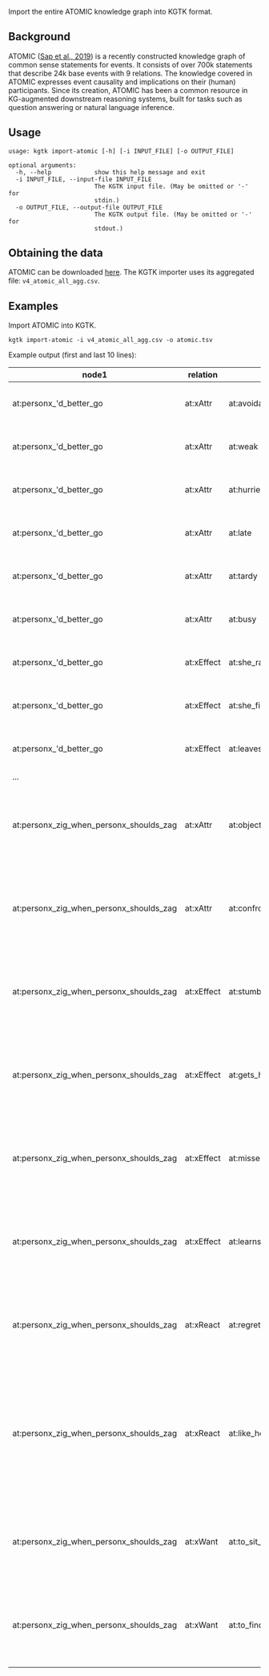 Import the entire ATOMIC knowledge graph into KGTK format. 

## Background

ATOMIC ([Sap et al., 2019](https://arxiv.org/pdf/1811.00146.pdf)) is a recently constructed knowledge graph of common sense statements for events. It consists of over 700k statements that describe 24k base events with 9 relations. The knowledge covered in ATOMIC expresses event causality and implications on their (human) participants. Since its creation, ATOMIC has been a common resource in KG-augmented downstream reasoning systems, built for tasks such as question answering or natural language inference.

## Usage
```
usage: kgtk import-atomic [-h] [-i INPUT_FILE] [-o OUTPUT_FILE]

optional arguments:
  -h, --help            show this help message and exit
  -i INPUT_FILE, --input-file INPUT_FILE
                        The KGTK input file. (May be omitted or '-' for
                        stdin.)
  -o OUTPUT_FILE, --output-file OUTPUT_FILE
                        The KGTK output file. (May be omitted or '-' for
                        stdout.)

```

## Obtaining the data

ATOMIC can be downloaded [here](https://storage.googleapis.com/ai2-mosaic/public/atomic/v1.0/atomic_data.tgz). The KGTK importer uses its aggregated file: `v4_atomic_all_agg.csv`.

## Examples

Import ATOMIC into KGTK. 

```
kgtk import-atomic -i v4_atomic_all_agg.csv -o atomic.tsv
```

Example output (first and last 10 lines):

| node1                                   | relation   | node2                                                 | node1;label                                                                                                       | node2;label                          | relation;label           | relation;dimension | source | sentence |
| --------------------------------------- | ---------- | ----------------------------------------------------- | ----------------------------------------------------------------------------------------------------------------- | ------------------------------------ | ------------------------ | ------------------ | ------ | -------- |
| at:personx_'d_better_go                 | at:xAttr   | at:avoidant                                           | "personx \\'d better go"\|"\\'d better go"                                                                        | "avoidant"                           | "person x has attribute" |                    | "AT"   |          |
| at:personx_'d_better_go                 | at:xAttr   | at:weak                                               | "personx \\'d better go"\|"\\'d better go"                                                                        | "weak"                               | "person x has attribute" |                    | "AT"   |          |
| at:personx_'d_better_go                 | at:xAttr   | at:hurried                                            | "personx \\'d better go"\|"\\'d better go"                                                                        | "hurried"                            | "person x has attribute" |                    | "AT"   |          |
| at:personx_'d_better_go                 | at:xAttr   | at:late                                               | "personx \\'d better go"\|"\\'d better go"                                                                        | "late"                               | "person x has attribute" |                    | "AT"   |          |
| at:personx_'d_better_go                 | at:xAttr   | at:tardy                                              | "personx \\'d better go"\|"\\'d better go"                                                                        | "tardy"                              | "person x has attribute" |                    | "AT"   |          |
| at:personx_'d_better_go                 | at:xAttr   | at:busy                                               | "personx \\'d better go"\|"\\'d better go"                                                                        | "busy"                               | "person x has attribute" |                    | "AT"   |          |
| at:personx_'d_better_go                 | at:xEffect | at:she_ran_to_the_bathroom                            | "personx \\'d better go"\|"\\'d better go"                                                                        | "she ran to the bathroom"            | "effect on person x"     |                    | "AT"   |          |
| at:personx_'d_better_go                 | at:xEffect | at:she_finally_made_it                                | "personx \\'d better go"\|"\\'d better go"                                                                        | "she finally made it"                | "effect on person x"     |                    | "AT"   |          |
| at:personx_'d_better_go                 | at:xEffect | at:leaves                                             | "personx \\'d better go"\|"\\'d better go"                                                                        | "leaves"                             | "effect on person x"     |                    | "AT"   |          |
| ...                                     |            |                                                       |                                                                                                                   |                                      |                          |                    |        |          |
| at:personx_zig_when_personx_shoulds_zag | at:xAttr   | at:objective                                          | "personx zig when personx shoulds zag"\|"zig when shoulds zag"                                                    | "objective"                          | "person x has attribute" |                    | "AT"   |          |
| at:personx_zig_when_personx_shoulds_zag | at:xAttr   | at:confrontational                                    | "personx zig when personx shoulds zag"\|"zig when shoulds zag"                                                    | "confrontational"                    | "person x has attribute" |                    | "AT"   |          |
| at:personx_zig_when_personx_shoulds_zag | at:xEffect | at:stumble_over_someone_else                          | "personx zig when personx shoulds zag"\|"zig when shoulds zag"                                                    | "stumble over someone else"          | "effect on person x"     |                    | "AT"   |          |
| at:personx_zig_when_personx_shoulds_zag | at:xEffect | at:gets_hurt                                          | "personx zig when personx shoulds zag"\|"zig when shoulds zag"                                                    | "gets hurt"                          | "effect on person x""AT" |                    |        |          |
| at:personx_zig_when_personx_shoulds_zag | at:xEffect | at:misses_an_opportunity                              | "personx zig when personx shoulds zag"\|"zig when shoulds zag"                                                    | "misses an opportunity"              | "effect on person x"     |                    | "AT"   |          |
| at:personx_zig_when_personx_shoulds_zag | at:xEffect | at:learns_a_valuable_lesson                           | "personx zig when personx shoulds zag"\|"zig when shoulds zag"                                                    | "learns a valuable lesson"           | "effect on person x"     |                    | "AT"   |          |
| at:personx_zig_when_personx_shoulds_zag | at:xReact  | at:regretful                                          | "personx zig when personx shoulds zag"\|"zig when shoulds zag"                                                    | "regretful"                          | "person x feels"         | "AT"               |        |          |
| at:personx_zig_when_personx_shoulds_zag | at:xReact  | at:like_he_did_the_wrong_thing | "personx zig when personx shoulds zag"\|"zig when shoulds zag"like he did the wrong thing, he should have zagged" | "person x feels"                     |                          | "AT"               |        |          |
| at:personx_zig_when_personx_shoulds_zag | at:xWant   | at:to_sit_down_and_rest                               | "personx zig when personx shoulds zag"\|"zig when shoulds zag"                                                    | "to sit down and rest"               | "person x wants"         |                    | "AT"   |          |
| at:personx_zig_when_personx_shoulds_zag | at:xWant   | at:to_find_out_their_time_in_the_race                 | "personx zig when personx shoulds zag"\|"zig when shoulds zag"                                                    | "to find out their time in the race" | "person x wants"         |                    | "AT"   |          |

